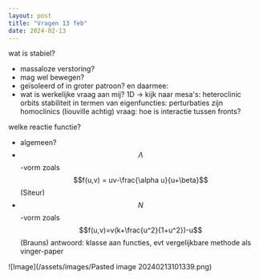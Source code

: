 ```yaml
---
layout: post
title: "Vragen 13 feb"
date: 2024-02-13
---
```

wat is stabiel?
- massaloze verstoring?
- mag wel bewegen?
- geïsoleerd of in groter patroon?
en daarmee:
- wat is werkelijke vraag aan mij?
1D -> kijk naar mesa's: heteroclinic orbits
stabiliteit in termen van eigenfuncties: perturbaties zijn homoclinics (liouville achtig)
vraag: hoe is interactie tussen fronts? 

welke reactie functie? 
- algemeen?
- $$\Lambda$$-vorm zoals $$f(u,v) = uv-\frac{\alpha u}{u+\beta}$$ (Siteur)
- $$N$$-vorm zoals $$f(u,v)=v(k+\frac{u^2}{1+u^2})-u$$ (Brauns)
antwoord: klasse aan functies, evt vergelijkbare methode als vinger-paper



![Image](/assets/images/Pasted image 20240213101339.png)
